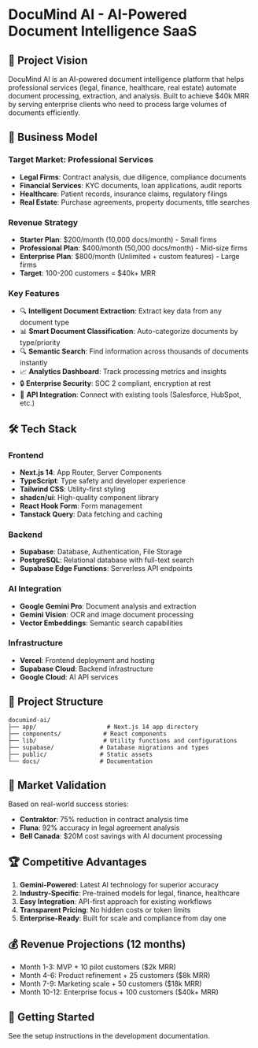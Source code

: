 # DocuMind AI - AI-Powered Document Intelligence SaaS

## 🎯 Project Vision
DocuMind AI is an AI-powered document intelligence platform that helps professional services (legal, finance, healthcare, real estate) automate document processing, extraction, and analysis. Built to achieve $40k MRR by serving enterprise clients who need to process large volumes of documents efficiently.

## 🚀 Business Model

### Target Market: Professional Services
- **Legal Firms**: Contract analysis, due diligence, compliance documents
- **Financial Services**: KYC documents, loan applications, audit reports  
- **Healthcare**: Patient records, insurance claims, regulatory filings
- **Real Estate**: Purchase agreements, property documents, title searches

### Revenue Strategy
- **Starter Plan**: $200/month (10,000 docs/month) - Small firms
- **Professional Plan**: $400/month (50,000 docs/month) - Mid-size firms  
- **Enterprise Plan**: $800/month (Unlimited + custom features) - Large firms
- **Target**: 100-200 customers = $40k+ MRR

### Key Features
- 🔍 **Intelligent Document Extraction**: Extract key data from any document type
- 📊 **Smart Document Classification**: Auto-categorize documents by type/priority
- 🔍 **Semantic Search**: Find information across thousands of documents instantly
- 📈 **Analytics Dashboard**: Track processing metrics and insights
- 🔒 **Enterprise Security**: SOC 2 compliant, encryption at rest
- 🔗 **API Integration**: Connect with existing tools (Salesforce, HubSpot, etc.)

## 🛠 Tech Stack

### Frontend
- **Next.js 14**: App Router, Server Components
- **TypeScript**: Type safety and developer experience
- **Tailwind CSS**: Utility-first styling
- **shadcn/ui**: High-quality component library
- **React Hook Form**: Form management
- **Tanstack Query**: Data fetching and caching

### Backend
- **Supabase**: Database, Authentication, File Storage
- **PostgreSQL**: Relational database with full-text search
- **Supabase Edge Functions**: Serverless API endpoints

### AI Integration
- **Google Gemini Pro**: Document analysis and extraction
- **Gemini Vision**: OCR and image document processing
- **Vector Embeddings**: Semantic search capabilities

### Infrastructure
- **Vercel**: Frontend deployment and hosting
- **Supabase Cloud**: Backend infrastructure
- **Google Cloud**: AI API services

## 📁 Project Structure
```
documind-ai/
├── app/                    # Next.js 14 app directory
├── components/            # React components
├── lib/                   # Utility functions and configurations
├── supabase/             # Database migrations and types
├── public/               # Static assets
└── docs/                 # Documentation
```

## 🎯 Market Validation
Based on real-world success stories:
- **Contraktor**: 75% reduction in contract analysis time
- **Fluna**: 92% accuracy in legal agreement analysis
- **Bell Canada**: $20M cost savings with AI document processing

## 🏆 Competitive Advantages
1. **Gemini-Powered**: Latest AI technology for superior accuracy
2. **Industry-Specific**: Pre-trained models for legal, finance, healthcare
3. **Easy Integration**: API-first approach for existing workflows
4. **Transparent Pricing**: No hidden costs or token limits
5. **Enterprise-Ready**: Built for scale and compliance from day one

## 💰 Revenue Projections (12 months)
- Month 1-3: MVP + 10 pilot customers ($2k MRR)
- Month 4-6: Product refinement + 25 customers ($8k MRR)  
- Month 7-9: Marketing scale + 50 customers ($18k MRR)
- Month 10-12: Enterprise focus + 100 customers ($40k+ MRR)

## 🚀 Getting Started
See the setup instructions in the development documentation.
